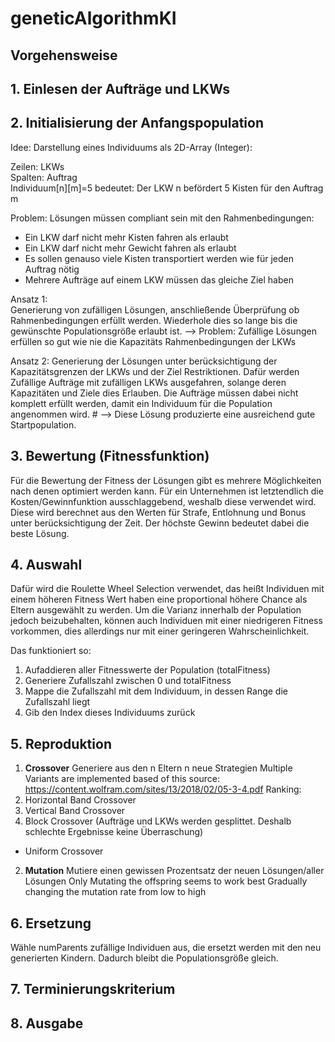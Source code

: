 # geneticAlgorithmKI
## Vorgehensweise
## 1. Einlesen der Aufträge und LKWs

## 2. Initialisierung der Anfangspopulation
  
Idee: Darstellung eines Individuums als 2D-Array (Integer):  

Zeilen: LKWs  
Spalten: Auftrag  
Individuum[n][m]=5 bedeutet: Der LKW n befördert 5 Kisten für den Auftrag m

Problem: Lösungen müssen compliant sein mit den Rahmenbedingungen:
- Ein LKW darf nicht mehr Kisten fahren als erlaubt
- Ein LKW darf nicht mehr Gewicht fahren als erlaubt
- Es sollen genauso viele Kisten transportiert werden wie für jeden Auftrag nötig
- Mehrere Aufträge auf einem LKW müssen das gleiche Ziel haben

Ansatz 1:  
Generierung von zufälligen Lösungen, anschließende Überprüfung ob Rahmenbedingungen erfüllt werden. Wiederhole dies so lange bis die gewünschte Populationsgröße erlaubt ist.
--> Problem: Zufällige Lösungen erfüllen so gut wie nie die Kapazitäts Rahmenbedingungen der LKWs

Ansatz 2: 
Generierung der Lösungen unter berücksichtigung der Kapazitätsgrenzen der LKWs und der Ziel Restriktionen. Dafür werden Zufällige Aufträge mit zufälligen LKWs ausgefahren, solange deren Kapazitäten und Ziele dies Erlauben. Die Aufträge müssen dabei nicht komplett erfüllt werden, damit ein Individuum für die Population angenommen wird. #
--> Diese Lösung produzierte eine ausreichend gute Startpopulation.

## 3. Bewertung (Fitnessfunktion)  
Für die Bewertung der Fitness der Lösungen gibt es mehrere Möglichkeiten nach denen optimiert werden kann. Für ein Unternehmen ist letztendlich die Kosten/Gewinnfunktion ausschlaggebend, weshalb diese verwendet wird. Diese wird berechnet aus den Werten für Strafe, Entlohnung und Bonus unter berücksichtigung der Zeit.
Der höchste Gewinn bedeutet dabei die beste Lösung.

## 4. Auswahl
Dafür wird die Roulette Wheel Selection verwendet, das heißt Individuen mit einem höheren Fitness Wert haben eine proportional höhere Chance als Eltern ausgewählt zu werden. Um die Varianz innerhalb der Population jedoch beizubehalten, können auch Individuen mit einer niedrigeren Fitness vorkommen, dies allerdings nur mit einer geringeren Wahrscheinlichkeit. 

Das funktioniert so:
1. Aufaddieren aller Fitnesswerte der Population (totalFitness)
2. Generiere Zufallszahl zwischen 0 und totalFitness
3. Mappe die Zufallszahl mit dem Individuum, in dessen Range die Zufallszahl liegt
4. Gib den Index dieses Individuums zurück

## 5. Reproduktion
1. **Crossover**
Generiere aus den n Eltern n neue Strategien
Multiple Variants are implemented based of this source: https://content.wolfram.com/sites/13/2018/02/05-3-4.pdf
Ranking: 
1. Horizontal Band Crossover
2. Vertical Band Crossover
3. Block Crossover (Aufträge und LKWs werden gesplittet. Deshalb schlechte Ergebnisse keine Überraschung)

- Uniform Crossover

2. **Mutation**
Mutiere einen gewissen Prozentsatz der neuen Lösungen/aller Lösungen
Only Mutating the offspring seems to work best
Gradually changing the mutation rate from low to high
## 6. Ersetzung
Wähle numParents zufällige Individuen aus, die ersetzt werden mit den neu generierten Kindern. Dadurch bleibt die Populationsgröße gleich.
## 7. Terminierungskriterium
## 8. Ausgabe